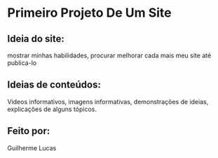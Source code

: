 # Primeiro Projeto De Um Site

## Ideia do site:
mostrar minhas habilidades, procurar melhorar cada mais meu site até publica-lo

## Ideias de conteúdos:
Videos informativos, imagens informativas, demonstrações de ideias, explicações de alguns tópicos.

## Feito por:
Guilherme Lucas

